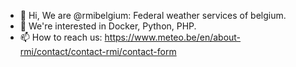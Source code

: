 
- 👋 Hi, We are @rmibelgium: Federal weather services of belgium.
- 👀 We're interested in Docker, Python, PHP.
- 📫 How to reach us: https://www.meteo.be/en/about-rmi/contact/contact-rmi/contact-form
